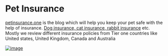 # Pet Insurance
[petinsurance.one](https://petinsurance.one/) is the blog which will help you keep your pet safe with the help of insurance. [Dog insurance, cat insurance, rabbit insurance](https://petinsurance.one/) etc. Mostly we review different insurance policies  from Tier one countries like United states, United Kingdom, Canada and Australia

[![image](https://user-images.githubusercontent.com/98465678/198882323-80f819f0-815d-4c27-8a2a-d2882c9c7958.png)](https://petinsurance.one/)

